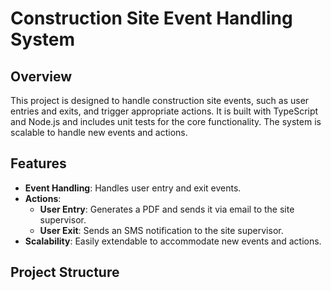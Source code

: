 # Construction Site Event Handling System

## Overview

This project is designed to handle construction site events, such as user entries and exits, and trigger appropriate actions. It is built with TypeScript and Node.js and includes unit tests for the core functionality. The system is scalable to handle new events and actions.

## Features

- **Event Handling**: Handles user entry and exit events.
- **Actions**:
  - **User Entry**: Generates a PDF and sends it via email to the site supervisor.
  - **User Exit**: Sends an SMS notification to the site supervisor.
- **Scalability**: Easily extendable to accommodate new events and actions.

## Project Structure

